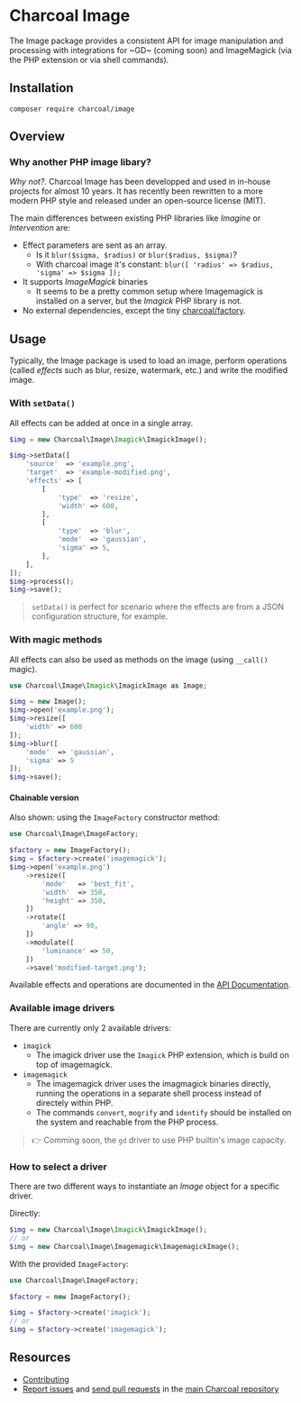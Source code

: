 Charcoal Image
==============

The Image package provides a consistent API for image manipulation and processing
with integrations for ~GD~ (coming soon) and ImageMagick (via the PHP extension or via shell commands).

## Installation

```shell
composer require charcoal/image
```

## Overview

### Why another PHP image libary?

_Why not?_. Charcoal Image has been developped and used in in-house projects for almost 10 years. It has recently been rewritten to a more modern PHP style and released under an open-source license (MIT).

The main differences between existing PHP libraries like _Imagine_ or _Intervention_ are:

* Effect parameters are sent as an array.
  * Is it `blur($sigma, $radius)` or `blur($radius, $sigma)`?
  * With charcoal image it's constant: `blur([ 'radius' => $radius, 'sigma' => $sigma ]);`
* It supports *ImageMagick* binaries
  * It seems to be a pretty common setup where Imagemagick is installed on a server, but the _Imagick_ PHP library is not.
* No external dependencies, except the tiny [charcoal/factory].

## Usage

Typically, the Image package is used to load an image, perform operations (called _effects_ such as blur, resize, watermark, etc.) and write the modified image.

### With `setData()`

All effects can be added at once in a single array.

```php
$img = new Charcoal\Image\Imagick\ImagickImage();

$img->setData([
    'source'  => 'example.png',
    'target'  => 'example-modified.png',
    'effects' => [
        [
            'type'  => 'resize',
            'width' => 600,
        ],
        [
            'type'  => 'blur',
            'mode'  => 'gaussian',
            'sigma' => 5,
        ],
    ],
]);
$img->process();
$img->save();
```

> `setData()` is perfect for scenario where the effects are from a JSON configuration structure, for example.

### With magic methods

All effects can also be used as methods on the image (using `__call()` magic).

```php
use Charcoal\Image\Imagick\ImagickImage as Image;

$img = new Image();
$img->open('example.png');
$img->resize([
    'width' => 600
]);
$img->blur([
    'mode'  => 'gaussian',
    'sigma' => 5
]);
$img->save();
```

#### Chainable version

Also shown: using the `ImageFactory` constructor method:

```php
use Charcoal\Image\ImageFactory;

$factory = new ImageFactory();
$img = $factory->create('imagemagick');
$img->open('example.png')
    ->resize([
        'mode'   => 'best_fit',
        'width'  => 350,
        'height' => 350,
    ])
    ->rotate([
        'angle' => 90,
    ])
    ->modulate([
        'luminance' => 50,
    ])
    ->save('modified-target.png');
```

Available effects and operations are documented in the [API Documentation](docs/api.md).

### Available image drivers

There are currently only 2 available drivers:

* `imagick`
  * The imagick driver use the `Imagick` PHP extension, which is build on top of imagemagick.
* `imagemagick`
  * The imagemagick driver uses the imagmagick binaries directly, running the operations in a separate shell process instead of directely within PHP.
  * The commands `convert`, `mogrify` and `identify` should be installed on the system and reachable from the PHP process.

> 👉 Comming soon, the `gd` driver to use PHP builtin's image capacity.

### How to select a driver

There are two different ways to instantiate an _Image_ object for a specific driver.

Directly:

```php
$img = new Charcoal\Image\Imagick\ImagickImage();
// or
$img = new Charcoal\Image\Imagemagick\ImagemagickImage();
```

With the provided `ImageFactory`:

```php
use Charcoal\Image\ImageFactory;

$factory = new ImageFactory();

$img = $factory->create('imagick');
// or
$img = $factory->create('imagemagick');
```

## Resources

* [Contributing](https://github.com/charcoalphp/.github/blob/main/CONTRIBUTING.md)
* [Report issues](https://github.com/charcoalphp/charcoal/issues) and
  [send pull requests](https://github.com/charcoalphp/charcoal/pulls)
  in the [main Charcoal repository](https://github.com/charcoalphp/charcoal)

[charcoal/factory]: https://github.com/charcoalphp/factory
